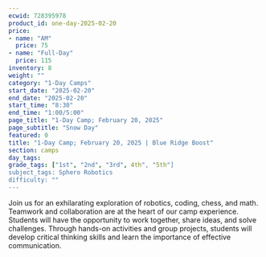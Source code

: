 ```yaml
---
ecwid: 728395978
product_id: one-day-2025-02-20
price:
- name: "AM"
  price: 75
- name: "Full-Day"
  price: 115
inventory: 8
weight: ""
category: "1-Day Camps"
start_date: "2025-02-20"
end_date: "2025-02-20"
start_time: "8:30"
end_time: "1:00/5:00"
page_title: "1-Day Camp; February 20, 2025"
page_subtitle: "Snow Day"
featured: 0
title: "1-Day Camp; February 20, 2025 | Blue Ridge Boost"
section: camps
day_tags: 
grade_tags: ["1st", "2nd", "3rd", 4th", "5th"]
subject_tags: Sphero Robotics
difficulty: ""
---
```

<p>Join us for an exhilarating exploration of robotics, coding, chess, and math. Teamwork and collaboration are at the heart of our camp experience. Students will have the opportunity to work together, share ideas, and solve challenges. Through hands-on activities and group projects, students will develop critical thinking skills and learn the importance of effective communication.</p>
